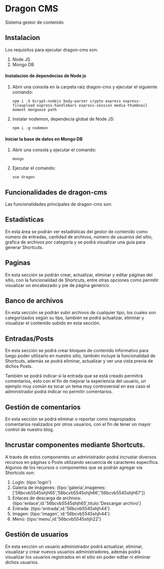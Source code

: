 # Dragon CMS
Sistema gestor de contenido

## Instalacion
Los requisitos para ejecutar dragon-cms son:

1. Node JS
2. Mongo DB

#### Instalacion de dependecias de Node js

1. Abrir una consola en la carpeta raiz dragon-cms y ejecutar el siguiente comando:

    ```
    npm i -S bcrypt-nodejs body-parser crypto express express-fileupload express-handlebars express-session media-thumbnail moment mongoose path
    ```

2. Instalar nodemon, dependecia global de Node JS:

    ```
    npm i -g nodemon
    ```
    
  

#### Iniciar la base de datos en Mongo DB

1. Abrir una consola y ejecutar el comando:

    ```
    mongo
    ```

2. Ejecutar el comando:

    ```
    use dragon
    ```
    
## Funcionalidades de dragon-cms
Las funcionalidades principales de dragon-cms son:

## Estadísticas
En esta área se podrán ver estadísticas del gestor de contenido como número de entradas,
cantidad de archivos, número de usuarios del sitio, grafica de archivos por categoría y se podrá
visualizar una guía para generar Shortcuts.

## Paginas
En esta sección se podrán crear, actualizar, eliminar y editar páginas del sitio, con la
funcionalidad de Shortcuts, entre otras opciones como permitir visualizar un encabezado y pie
de página genérico.

## Banco de archivos
En esta sección se podrán subir archivos de cualquier tipo, los cuales son categorizados según
su tipo, también se podrá actualizar, eliminar y visualizar el contenido subido en esta sección.

## Entradas/Posts
En esta sección se podrá crear bloques de contenido informativo para luego poder utilizarlo en
nuestro sitio, también incluye la funcionalidad de Shortcuts, además se podrá eliminar, actualizar
y ver una vista previa de dichos Posts.

También se podrá indicar si la entrada que se está creado permitirá comentarios, esto con el fin
de mejorar la experiencia del usuario, un ejemplo muy común es tocar un tema muy controversial
en ese caso el administrador podrá indicar no permitir comentarios.

## Gestión de comentarios
En esta sección se podrá eliminar o reportar como inapropiados comentarios realizados por otros
usuarios, con el fin de tener un mayor control de nuestro blog.

## Incrustar componentes mediante Shortcuts.
A través de estos componentes un administrador podrá incrustar diversos recursos en páginas o
Posts utilizando secuencia de caracteres especifica.
Algunos de los recursos o componentes que se podrán agregar vía Shortcuts son: 

1. Login: {tipo:'login'}
2. Galería de imágenes: {tipo:'galeria',imagenes:['56bcvb5545shjh65','56bcvb5545shjh66','56bcvb5545shjh67']}
3. Enlaces de descarga de archivos: {tipo:'enlace',id:'56bcvb5545shjh65',titulo:'Descargar archivo'}
4. Entrada: {tipo:'entrada',id:'56bcvb5545shjh44'}
5. Imagen: {tipo:'imagen', id:'56bcvb5545shjh44'}
6. Menú: {tipo:'menu',id:'56bcvb5545shjh22'}

## Gestión de usuarios
En esta sección un usuario administrador podrá actualizar, eliminar, visualizar y crear nuevos
usuarios administradores, además podrá visualizar los usuarios registrados en el sitio sin poder
editar ni eliminar dichos usuarios.
